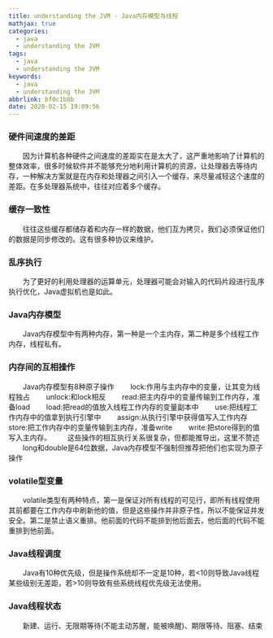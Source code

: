 ```yaml
---
title: understanding the JVM - Java内存模型与线程
mathjax: true
categories:
  - java
  - understanding the JVM
tags:
  - java
  - understanding the JVM
keywords:
  - java
  - understanding the JVM
abbrlink: bf0c1b8b
date: 2020-02-15 19:09:56
---
```




### 硬件间速度的差距
&emsp;&emsp;因为计算机各种硬件之间速度的差距实在是太大了，这严重地影响了计算机的整体效率，很多时候软件并不能够充分地利用计算机的资源，让处理器去等待内存，一种解决方案就是在内存和处理器之间引入一个缓存，来尽量减轻这个速度的差距。在多处理器系统中，往往对应着多个缓存。
### 缓存一致性
&emsp;&emsp;往往这些缓存都储存着和内存一样的数据，他们互为拷贝，我们必须保证他们的数据是同步修改的。这有很多种协议来维护。
### 乱序执行
&emsp;&emsp;为了更好的利用处理器的运算单元，处理器可能会对输入的代码片段进行乱序执行优化，Java虚拟机也是如此。
<!---more-->
### Java内存模型
&emsp;&emsp;Java内存模型中有两种内存，第一种是一个主内存，第二种是多个线程工作内存，线程私有。
### 内存间的互相操作
&emsp;&emsp;Java内存模型有8种原子操作
&emsp;&emsp;lock:作用与主内存中的变量，让其变为线程独占
&emsp;&emsp;unlock:和lock相反
&emsp;&emsp;read:把主内存中的变量传输到工作内存，准备load
&emsp;&emsp;load:把read的值放入线程工作内存的变量副本中
&emsp;&emsp;use:把线程工作内存中的值拿到执行引擎中
&emsp;&emsp;assign:从执行引擎中获得值写入工作内存
&emsp;&emsp;store:把工作内存中的变量传输到主内存，准备write
&emsp;&emsp;write:把store得到的值写入主内存。
&emsp;&emsp;这些操作的相互执行关系很复杂，但都能推导出，这里不赘述
&emsp;&emsp;long和double是64位数据，Java内存模型不强制但推荐把他们也实现为原子操作
### volatile型变量
&emsp;&emsp;volatile类型有两种特点，第一是保证对所有线程的可见行，即所有线程使用其前都要在工作内存中刷新他的值，但是这些操作并非原子性，所以不能保证并发安全。第二是禁止语义重排。他前面的代码不能排到他后面去，他后面的代码不能重排到他前面。
### Java线程调度
&emsp;&emsp;Java有10种优先级，但是操作系统却不一定是10种，若&lt;10则导致Java线程某些级别无差距，若&gt;10则导致有些系统线程优先级无法使用。
### Java线程状态
&emsp;&emsp;新建、运行、无限期等待(不能主动苏醒，能被唤醒)、期限等待、阻塞、结束
